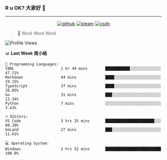 ### R u OK? 大家好 👋

___

<p align="center">
  <a href="https://bigkjp97.github.io/"><img src="https://img.shields.io/badge/-GitPage-lightgrey" alt="github"></a>
  <a href="https://steamcommunity.com/id/bigkjp/"><img src="https://img.shields.io/badge/-Steam-black" alt="steam"></a>
  <a href="https://blog.csdn.net/qq_38986088"><img src="https://img.shields.io/badge/CSDN-cf000e" alt="csdn"></a>
</p>

> 🧟 Work Work Work

<!--START_SECTION:kjp readme-->
![Profile Views](http://img.shields.io/badge/Mi%20Amigos%E2%99%82%EF%B8%8F-0-ff69b4)

📊 **Last Week 周小结** 

```text
💬 Programming Languages: 
YAML                     1 hr 49 mins        ███████████░░░░░░░░░░░░░░   47.11% 
Markdown                 44 mins             ████░░░░░░░░░░░░░░░░░░░░░   19.15% 
TypeScript               37 mins             ████░░░░░░░░░░░░░░░░░░░░░   16.05% 
Go                       31 mins             ███░░░░░░░░░░░░░░░░░░░░░░   13.34% 
Python                   7 mins              ░░░░░░░░░░░░░░░░░░░░░░░░░   3.43%

🔥 Editors: 
VS Code                  3 hrs 25 mins       ██████████████████████░░░   88.39% 
GoLand                   27 mins             ███░░░░░░░░░░░░░░░░░░░░░░   11.61%

💻 Operating System: 
Windows                  3 hrs 52 mins       █████████████████████████   100.0%

```


<!--END_SECTION:kjp readme-->

<!--
**bigkjp97/bigkjp97** is a ✨ _special_ ✨ repository because its `README.md` (this file) appears on your GitHub profile.

Here are some ideas to get you started:

- 🔭 I’m currently working on ...
- 🌱 I’m currently learning ...
- 👯 I’m looking to collaborate on ...
- 🤔 I’m looking for help with ...
- 💬 Ask me about ...
- 📫 How to reach me: ...
- 😄 Pronouns: ...
- ⚡ Fun fact: ... -->
